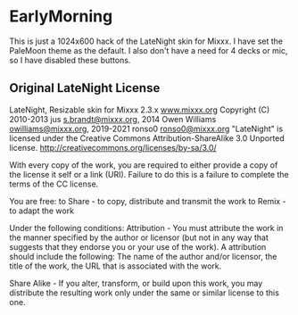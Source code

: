 # EarlyMorning

This is just a 1024x600 hack of the LateNight skin for Mixxx. I have set the PaleMoon theme as the default. I also don't have a need for 4 decks or mic, so I have disabled these buttons.

## Original LateNight License

LateNight, Resizable skin for Mixxx 2.3.x
www.mixxx.org
Copyright (C) 2010-2013 jus <s.brandt@mixxx.org>, 2014 Owen Williams <owilliams@mixxx.org>,
2019-2021 ronso0 <ronso0@mixxx.org>
"LateNight" is licensed under the Creative Commons Attribution-ShareAlike 3.0 Unported license.
http://creativecommons.org/licenses/by-sa/3.0/

With every copy of the work, you are required to either provide a copy of the license it self
or a link (URI). Failure to do this is a failure to complete the terms of the CC license.

You are free:
to Share - to copy, distribute and transmit the work
to Remix - to adapt the work

Under the following conditions:
Attribution - You must attribute the work in the manner specified by the author or licensor
(but not in any way that suggests that they endorse you or your use of the work).
A attribution should include the following: The name of the author and/or licensor,
the title of the work, the URL that is associated with the work.

Share Alike - If you alter, transform, or build upon this work, you may distribute
the resulting work only under the same or similar license to this one.
